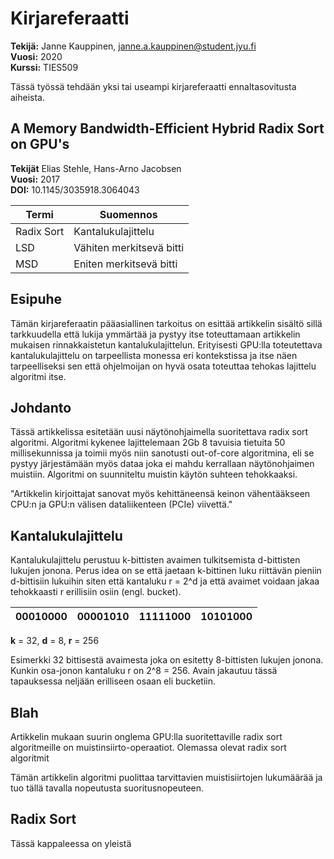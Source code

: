 # Kirjareferaatti

**Tekijä:** Janne Kauppinen, janne.a.kauppinen@student.jyu.fi<br>
**Vuosi:** 2020<br>
**Kurssi:** TIES509

Tässä työssä tehdään yksi tai useampi kirjareferaatti ennaltasovitusta aiheista.

## A Memory Bandwidth-Efficient Hybrid Radix Sort on GPU's

**Tekijät** Elias Stehle, Hans-Arno Jacobsen<br>
**Vuosi:** 2017<br>
**DOI:** 10.1145/3035918.3064043

| Termi           | Suomennos                |
| --------------- | -------------------      |
| Radix Sort      | Kantalukulajittelu       |
| LSD             | Vähiten merkitsevä bitti |
| MSD             | Eniten merkitsevä bitti  | 

## Esipuhe

Tämän kirjareferaatin pääasiallinen tarkoitus on esittää artikkelin sisältö
sillä tarkkuudella että lukija ymmärtää ja pystyy itse toteuttamaan artikkelin
mukaisen rinnakkaistetun kantalukulajittelun. Erityisesti GPU:lla toteutettava
kantalukulajittelu on tarpeellista monessa eri kontekstissa ja itse näen
tarpeelliseksi sen että ohjelmoijan on hyvä osata toteuttaa tehokas lajittelu
algoritmi itse.  

## Johdanto

Tässä artikkelissa esitetään uusi näytönohjaimella suoritettava radix sort
algoritmi. Algoritmi kykenee lajittelemaan 2Gb 8 tavuisia tietuita 50
millisekunnissa ja toimii myös niin sanotusti out-of-core algoritmina, eli se
pystyy järjestämään myös dataa joka ei mahdu kerrallaan näytönohjaimen
muistiin. Algoritmi on suunniteltu muistin käytön suhteen tehokkaaksi.

 "Artikkelin kirjoittajat sanovat myös kehittäneensä keinon
vähentääkseen CPU:n ja GPU:n välisen dataliikenteen (PCIe) viivettä."

## Kantalukulajittelu

Kantalukulajittelu perustuu k-bittisten avaimen tulkitsemista d-bittisten
lukujen jonona. Perus idea on se että jaetaan k-bittinen luku riittävän pieniin
d-bittisiin lukuihin siten että kantaluku r = 2^d ja että avaimet voidaan jakaa tehokkaasti 
r erillisiin osiin (engl. bucket). 

| 00010000 | 00001010 | 11111000 | 10101000 |
| -------- | -------- | -------- | -------- |

**k** = 32, **d** = 8, **r** = 256

Esimerkki 32 bittisestä avaimesta joka on esitetty 8-bittisten lukujen jonona.
Kunkin osa-jonon kantaluku r on 2^8 = 256. Avain jakautuu tässä tapauksessa neljään 
erilliseen osaan eli bucketiin.

## Blah

Artikkelin mukaan suurin onglema GPU:lla suoritettaville radix sort
algoritmeille on muistinsiirto-operaatiot. Olemassa olevat radix sort
algoritmit  


 Tämän artikkelin algoritmi puolittaa
tarvittavien muistisiirtojen lukumäärää ja tuo tällä tavalla nopeutusta
suoritusnopeuteen.

## Radix Sort

Tässä kappaleessa on yleistä 
